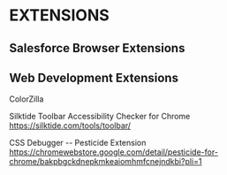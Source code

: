 # EXTENSIONS

## Salesforce Browser Extensions

## Web Development Extensions

ColorZilla

Silktide Toolbar Accessibility Checker for Chrome<br/>
https://silktide.com/tools/toolbar/

CSS Debugger  -- Pesticide Extension<br/>
https://chromewebstore.google.com/detail/pesticide-for-chrome/bakpbgckdnepkmkeaiomhmfcnejndkbi?pli=1
